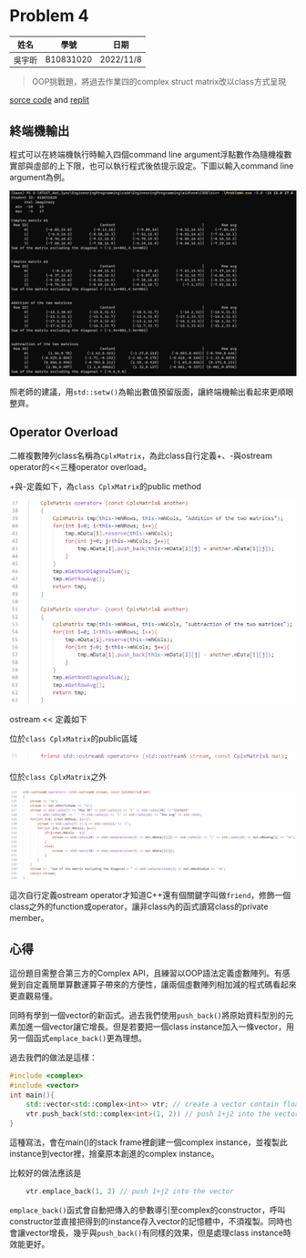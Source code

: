 # Problem 4

|姓名|學號|日期|
|:---:|:---:|:---:|
|吳宇昕|B10831020|2022/11/8|

> OOP挑戰題，將過去作業四的complex struct matrix改以class方式呈現

[sorce code](CODE/Problem4.cpp) and [replit](https://replit.com/join/cgebjnbftu-b10831020)

## 終端機輸出
程式可以在終端機執行時輸入四個command line argument浮點數作為隨機複數實部與虛部的上下限，也可以執行程式後依提示設定。下圖以輸入command line argument為例。

![terminal output wihth command line arguments](IMG/terminal%20output%20comand%20line%20arg.png)

照老師的建議，用```std::setw()```為輸出數值預留版面，讓終端機輸出看起來更順眼整齊。

## Operator Overload
二維複數陣列class名稱為```CplxMatrix```，為此class自行定義+、-與ostream operator的<<三種operator overload。

+與-定義如下，為```class CplxMatrix```的public method

![+-operator overload](IMG/%2B-operator%20overload.png)

ostream << 定義如下

位於```class CplxMatrix```的public區域

![friend operator](IMG/friend%20ostream%20operaotr.png)

位於```class CplxMatrix```之外

![ostream operator body](IMG/ostream%20operator%20body.png)

這次自行定義ostream operator才知道C++還有個關鍵字叫做```friend```，修飾一個class之外的function或operator，讓非class內的函式讀寫class的private member。

## 心得
這份題目需整合第三方的Complex API，且練習以OOP語法定義虛數陣列。有感覺到自定義簡單算數運算子帶來的方便性，讓兩個虛數陣列相加減的程式碼看起來更直觀易懂。

同時有學到一個vector的新函式。過去我們使用```push_back()```將原始資料型別的元素加進一個vector讓它增長。但是若要把一個class instance加入一條vector，用另一個函式```emplace_back()```更為理想。

過去我們的做法是這樣：
```c++
#include <complex>
#include <vector>
int main(){
    std::vector<std::complex<int>> vtr; // create a vector contain float complexes
    vtr.push_back(std::complex<int>(1, 2)) // push 1+j2 into the vector
}
```
這種寫法，會在main()的stack frame裡創建一個complex instance，並複製此instance到vector裡，捨棄原本創進的complex instance。

比較好的做法應該是
```c++
    vtr.emplace_back(1, 2) // push 1+j2 into the vector
```

```emplace_back()```函式會自動把傳入的參數導引至complex的constructor，呼叫constructor並直接把得到的instance存入vector的記憶體中，不須複製。同時也會讓vector增長，幾乎與```push_back()```有同樣的效果，但是處理class instance時效能更好。